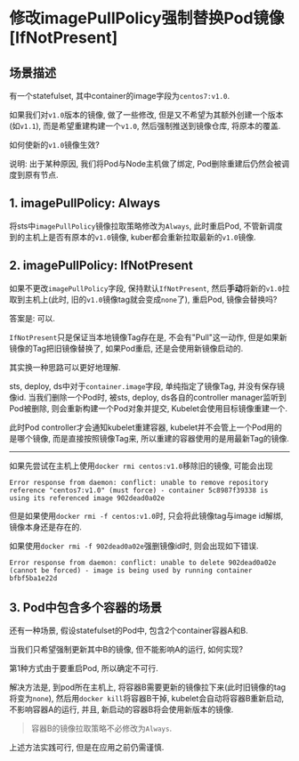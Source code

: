 # 修改imagePullPolicy强制替换Pod镜像[IfNotPresent]

## 场景描述

有一个statefulset, 其中container的image字段为`centos7:v1.0`.

如果我们对`v1.0`版本的镜像, 做了一些修改, 但是又不希望为其额外创建一个版本(如`v1.1`), 而是希望重建构建一个`v1.0`, 然后强制推送到镜像仓库, 将原本的覆盖.

如何使新的`v1.0`镜像生效?

说明: 出于某种原因, 我们将Pod与Node主机做了绑定, Pod删除重建后仍然会被调度到原有节点.

## 1. imagePullPolicy: Always

将sts中`imagePullPolicy`镜像拉取策略修改为`Always`, 此时重启Pod, 不管新调度到的主机上是否有原本的`v1.0`镜像, kuber都会重新拉取最新的`v1.0`镜像.

## 2. imagePullPolicy: IfNotPresent

如果不更改`imagePullPolicy`字段, 保持默认`IfNotPresent`, 然后**手动**将新的`v1.0`拉取到主机上(此时, 旧的`v1.0`镜像tag就会变成`none`了), 重启Pod, 镜像会替换吗?

答案是: 可以.

`IfNotPresent`只是保证当本地镜像Tag存在是, 不会有"Pull"这一动作, 但是如果新镜像的Tag把旧镜像替换了, 如果Pod重启, 还是会使用新镜像启动的.

其实换一种思路可以更好地理解.

sts, deploy, ds中对于`container.image`字段, 单纯指定了镜像Tag, 并没有保存镜像id. 当我们删除一个Pod时, 被sts, deploy, ds各自的controller manager监听到Pod被删除, 则会重新构建一个Pod对象并提交, Kubelet会使用目标镜像重建一个. 

此时Pod controller才会通知kubelet重建容器, kubelet并不会管上一个Pod用的是哪个镜像, 而是直接按照镜像Tag来, 所以重建的容器使用的是用最新Tag的镜像.

------

如果先尝试在主机上使用`docker rmi centos:v1.0`移除旧的镜像, 可能会出现

```log
Error response from daemon: conflict: unable to remove repository reference "centos7:v1.0" (must force) - container 5c8987f39338 is using its referenced image 902dead0a02e
```

但是如果使用`docker rmi -f centos:v1.0`时, 只会将此镜像tag与image id解绑, 镜像本身还是存在的.

如果使用`docker rmi -f 902dead0a02e`强删镜像id时, 则会出现如下错误.

```log
Error response from daemon: conflict: unable to delete 902dead0a02e (cannot be forced) - image is being used by running container bfbf5ba1e22d
```

## 3. Pod中包含多个容器的场景

还有一种场景, 假设statefulset的Pod中, 包含2个container容器A和B. 

当我们只希望强制更新其中B的镜像, 但不能影响A的运行, 如何实现?

第1种方式由于要重启Pod, 所以确定不可行.

解决方法是, 到pod所在主机上, 将容器B需要更新的镜像拉下来(此时旧镜像的tag将变为`none`), 然后用`docker kill`将容器B干掉, kubelet会自动将容器B重新启动, 不影响容器A的运行, 并且, 新启动的容器B将会使用新版本的镜像.

> 容器B的镜像拉取策略不必修改为`Always`.

上述方法实践可行, 但是在应用之前仍需谨慎.
